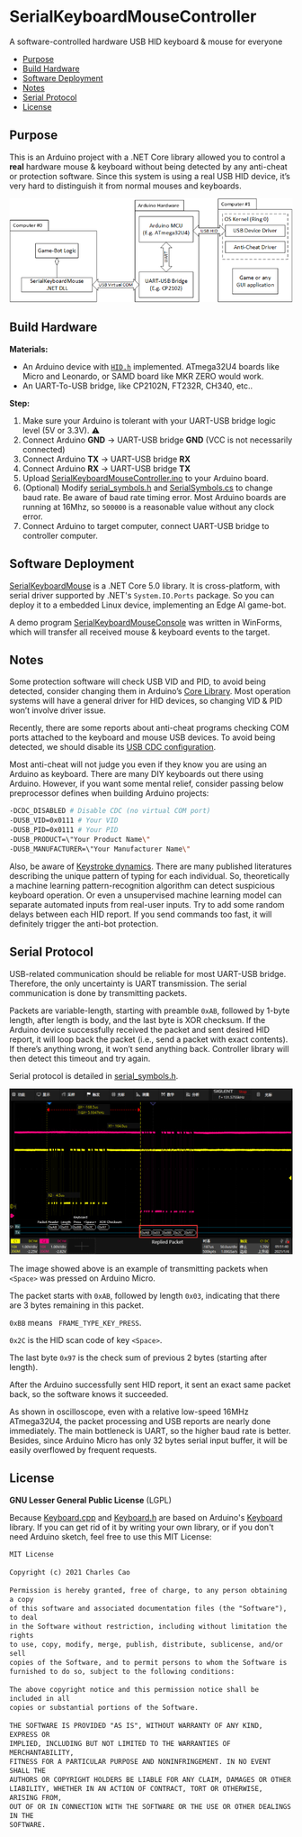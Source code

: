 # SerialKeyboardMouseController
A software-controlled hardware USB HID keyboard &amp; mouse for everyone

* [Purpose](#purpose)
* [Build Hardware](#build-hardware)
* [Software Deployment](#software-deployment)
* [Notes](#notes)
* [Serial Protocol](#serial-protocol)
* [License](#license)

## Purpose
This is an Arduino project with a .NET Core library allowed you to control a **real** hardware mouse &amp; keyboard without being detected by any anti-cheat or protection software. Since this system is using a real USB HID device, it’s very hard to distinguish it from normal mouses and keyboards.

![](Pictures/TypicalApplication.png)

## Build Hardware
**Materials:**

* An Arduino device with [`HID.h`](https://www.arduino.cc/en/Reference/HID) implemented. ATmega32U4 boards like Micro and Leonardo, or SAMD board like MKR ZERO would work.
* An UART-To-USB bridge, like CP2102N, FT232R, CH340, etc..

**Step:**
1. Make sure your Arduino is tolerant with your UART-USB bridge logic level (5V or 3.3V). :warning:
2. Connect Arduino **GND** -> UART-USB bridge **GND** (VCC is not necessarily connected)
3. Connect Arduino **TX** -> UART-USB bridge **RX**
4. Connect Arduino **RX** -> UART-USB bridge **TX**
5. Upload [SerialKeyboardMouseController.ino](SerialKeyboardMouseController/src/SerialKeyboardMouseController.ino) to your Arduino board.
6. (Optional) Modify [serial_symbols.h](SerialKeyboardMouseController/src/serial_symbols.h)
and [SerialSymbols.cs](SerialKeyboardMouse/Serial/SerialSymbols.cs) to change baud rate. 
Be aware of baud rate timing error. Most Arduino boards are running at 16Mhz, so `500000` is a reasonable value without any clock error. 
7. Connect Arduino to target computer, connect UART-USB bridge to controller computer.

## Software Deployment
[SerialKeyboardMouse](https://github.com/charlescao460/SerialKeyboardMouseController/tree/main/SerialKeyboardMouse) is a .NET Core 5.0 library. 
It is cross-platform, with serial driver supported by .NET's `System.IO.Ports` package. So you can deploy it to a embedded Linux device, implementing an Edge AI game-bot.

A demo program [SerialKeyboardMouseConsole](https://github.com/charlescao460/SerialKeyboardMouseController/tree/main/SerialKeyboardMouseConsole) was written in WinForms, 
which will transfer all received mouse & keyboard events to the target.


## Notes
Some protection software will check USB VID and PID, to avoid being detected, consider changing them in Arduino’s [Core Library](https://github.com/arduino/ArduinoCore-avr/blob/master/cores/arduino/USBCore.cpp). Most operation systems will have a general driver for HID devices, so changing VID & PID won’t involve driver issue.

Recently, there are some reports about anti-cheat programs checking COM ports attached to the keyboard and mouse USB devices. To avoid being detected, we should disable its [USB CDC configuration](https://github.com/arduino/ArduinoCore-avr/blob/master/cores/arduino/USBDesc.h).

Most anti-cheat will not judge you even if they know you are using an Arduino as keyboard. There are many DIY keyboards out there using Arduino. However, if you want some mental relief, consider passing below preprocessor defines when building Arduino projects:
```bash
-DCDC_DISABLED # Disable CDC (no virtual COM port)
-DUSB_VID=0x0111 # Your VID 
-DUSB_PID=0x0111 # Your PID
-DUSB_PRODUCT=\"Your Product Name\"
-DUSB_MANUFACTURER=\"Your Manufacturer Name\"
```

Also, be aware of [Keystroke dynamics](https://en.wikipedia.org/wiki/Keystroke_dynamics). There are many published literatures describing the unique pattern of typing for each individual. So, theoretically a machine learning pattern-recognition algorithm can detect suspicious keyboard operation. Or even a unsupervised machine learning model can separate automated inputs from real-user inputs. Try to add some random delays between each HID report. If you send commands too fast, it will definitely trigger the anti-bot protection. 

## Serial Protocol
USB-related communication should be reliable for most UART-USB bridge. Therefore, the only uncertainty is UART transmission. The serial communication is done by transmitting packets.

Packets are variable-length, starting with preamble `0xAB`, followed by 1-byte length, after length is body, and the last byte is XOR checksum. If the Arduino device successfully received the packet and sent desired HID report, it will loop back the packet (i.e., send a packet with exact contents). If there’s anything wrong, it won’t send anything back. Controller library will then detect this timeout and try again. 

Serial protocol is detailed in [serial_symbols.h](SerialKeyboardMouseController/src/serial_symbols.h).

![](Pictures/Oscilloscope.png)

The image showed above is an example of transmitting packets when `<Space>` was pressed on Arduino Micro.  

The packet starts with `0xAB`, followed by length `0x03`, indicating that there are 3 bytes remaining in this packet. 

`0xBB` means ` FRAME_TYPE_KEY_PRESS`. 

`0x2C` is the HID scan code of key `<Space>`. 

The last byte `0x97` is the check sum of previous 2 bytes (starting after length). 

After the Arduino successfully sent HID report, it sent an exact same packet back, so the software knows it succeeded. 

As shown in oscilloscope, even with a relative low-speed 16MHz ATmega32U4, the packet processing and USB reports are nearly done immediately. The main bottleneck is UART, so the higher baud rate is better. Besides, since Arduino Micro has only 32 bytes serial input buffer, it will be easily overflowed by frequent requests. 



## License
**GNU Lesser General Public License** (LGPL)

Because [Keyboard.cpp](SerialKeyboardMouseController/src/Keyboard.cpp) and [Keyboard.h](SerialKeyboardMouseController/src/Keyboard.h) are based on Arduino's [Keyboard](https://github.com/arduino-libraries/Keyboard) library. If you can get rid of it by writing your own library, or if you don't need Arduino sketch, feel free to use this MIT License:
```text
MIT License

Copyright (c) 2021 Charles Cao

Permission is hereby granted, free of charge, to any person obtaining a copy
of this software and associated documentation files (the "Software"), to deal
in the Software without restriction, including without limitation the rights
to use, copy, modify, merge, publish, distribute, sublicense, and/or sell
copies of the Software, and to permit persons to whom the Software is
furnished to do so, subject to the following conditions:

The above copyright notice and this permission notice shall be included in all
copies or substantial portions of the Software.

THE SOFTWARE IS PROVIDED "AS IS", WITHOUT WARRANTY OF ANY KIND, EXPRESS OR
IMPLIED, INCLUDING BUT NOT LIMITED TO THE WARRANTIES OF MERCHANTABILITY,
FITNESS FOR A PARTICULAR PURPOSE AND NONINFRINGEMENT. IN NO EVENT SHALL THE
AUTHORS OR COPYRIGHT HOLDERS BE LIABLE FOR ANY CLAIM, DAMAGES OR OTHER
LIABILITY, WHETHER IN AN ACTION OF CONTRACT, TORT OR OTHERWISE, ARISING FROM,
OUT OF OR IN CONNECTION WITH THE SOFTWARE OR THE USE OR OTHER DEALINGS IN THE
SOFTWARE.
```
